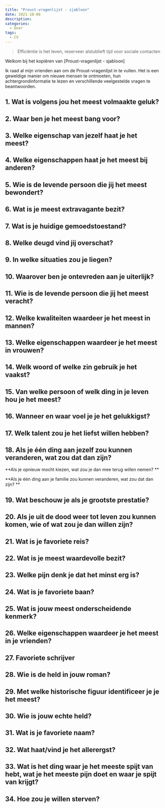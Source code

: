 ```yaml
---
title: "Proust-vragenlijst - sjabloon"
date: 2021-10-06
description: 
categories:
  - Over
tags:
  - CV
---
```


> Efficiëntie is het leven, reserveer alstublieft tijd voor sociale contacten

Welkom bij het kopiëren van [Proust-vragenlijst - sjabloon]

Ik raad al mijn vrienden aan om de Proust-vragenlijst in te vullen. Het is een geweldige manier om nieuwe mensen te ontmoeten, hun achtergrondinformatie te lezen en verschillende veelgestelde vragen te beantwoorden.


## 1. Wat is volgens jou het meest volmaakte geluk?

## 2. Waar ben je het meest bang voor?

## 3. Welke eigenschap van jezelf haat je het meest?

## 4. Welke eigenschappen haat je het meest bij anderen?

## 5. Wie is de levende persoon die jij het meest bewondert?

## 6. Wat is je meest extravagante bezit?

## 7. Wat is je huidige gemoedstoestand?

## 8. Welke deugd vind jij overschat?

## 9. In welke situaties zou je liegen?

## 10. Waarover ben je ontevreden aan je uiterlijk?

## 11. Wie is de levende persoon die jij het meest veracht?

## 12. Welke kwaliteiten waardeer je het meest in mannen?

## 13. Welke eigenschappen waardeer je het meest in vrouwen?

## 14. Welk woord of welke zin gebruik je het vaakst?

## 15. Van welke persoon of welk ding in je leven hou je het meest?

## 16. Wanneer en waar voel je je het gelukkigst?

## 17. Welk talent zou je het liefst willen hebben?

## 18. Als je één ding aan jezelf zou kunnen veranderen, wat zou dat dan zijn?

**Als je opnieuw mocht kiezen, wat zou je dan mee terug willen nemen? **

**Als je één ding aan je familie zou kunnen veranderen, wat zou dat dan zijn? **

## 19. Wat beschouw je als je grootste prestatie?

## 20. Als je uit de dood weer tot leven zou kunnen komen, wie of wat zou je dan willen zijn?

## 21. Wat is je favoriete reis?

## 22. Wat is je meest waardevolle bezit?

## 23. Welke pijn denk je dat het minst erg is?

## 24. Wat is je favoriete baan?

## 25. Wat is jouw meest onderscheidende kenmerk?

## 26. Welke eigenschappen waardeer je het meest in je vrienden?

## 27. Favoriete schrijver

## 28. Wie is de held in jouw roman?

## 29. Met welke historische figuur identificeer je je het meest?

## 30. Wie is jouw echte held?

## 31. Wat is je favoriete naam?

## 32. Wat haat/vind je het allerergst?

## 33. Wat is het ding waar je het meeste spijt van hebt, wat je het meeste pijn doet en waar je spijt van krijgt?

## 34. Hoe zou je willen sterven?